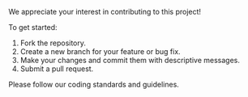 We appreciate your interest in contributing to this project!

To get started:

1.  Fork the repository.
2.  Create a new branch for your feature or bug fix.
3.  Make your changes and commit them with descriptive messages.
4.  Submit a pull request.

Please follow our coding standards and guidelines.
